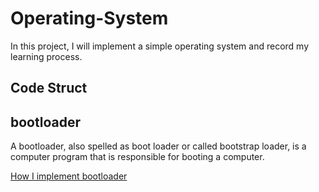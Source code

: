 # Operating-System

In this project, I will implement a simple operating system and record my learning process.

## Code Struct



## bootloader

A bootloader, also spelled as boot loader or called bootstrap loader, is a computer program that is responsible for booting a computer.

[How I implement bootloader](./note/bootloader.md)